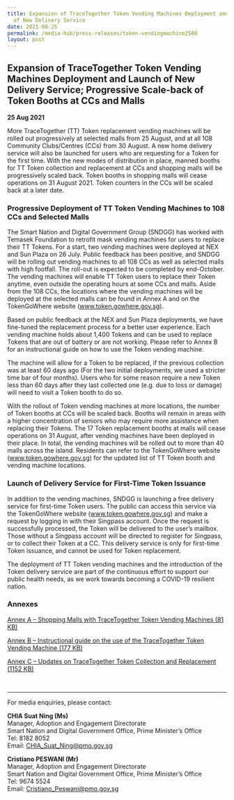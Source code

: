 ```yaml
---
title: Expansion of TraceTogether Token Vending Machines Deployment and Launch
  of New Delivery Service
date: 2021-08-25
permalink: /media-hub/press-releases/token-vendingmachine2508
layout: post
---
```

## Expansion of TraceTogether Token Vending Machines Deployment and Launch of New Delivery Service; Progressive Scale-back of Token Booths at CCs and Malls

**25 Aug 2021**

More TraceTogether (TT) Token replacement vending machines will be rolled out progressively at selected malls from 25 August, and at all 108 Community Clubs/Centres (CCs) from 30 August. A new home delivery service will also be launched for users who are requesting for a Token for the first time. With the new modes of distribution in place, manned booths for TT Token collection and replacement at CCs and shopping malls will be progressively scaled back. Token booths in shopping malls will cease operations on 31 August 2021. Token counters in the CCs will be scaled back at a later date. 

### Progressive Deployment of TT Token Vending Machines to 108 CCs and Selected Malls

The Smart Nation and Digital Government Group (SNDGG) has worked with Temasek Foundation to retrofit mask vending machines for users to replace their TT Tokens. For a start, two vending machines were deployed at NEX and Sun Plaza on 26 July. Public feedback has been positive, and SNDGG will be rolling out vending machines to all 108 CCs as well as selected malls with high footfall. The roll-out is expected to be completed by end-October. The vending machines will enable TT Token users to replace their Token anytime, even outside the operating hours at some CCs and malls. Aside from the 108 CCs, the locations where the vending machines will be deployed at the selected malls can be found in Annex A and on the TokenGoWhere website (www.token.gowhere.gov.sg).

Based on public feedback at the NEX and Sun Plaza deployments, we have fine-tuned the replacement process for a better user experience. Each vending machine holds about 1,400 Tokens and can be used to replace Tokens that are out of battery or are not working. Please refer to Annex B for an instructional guide on how to use the Token vending machine.

The machine will allow for a Token to be replaced, if the previous collection was at least 60 days ago (For the two initial deployments, we used a stricter time bar of four months). Users who for some reason require a new Token less than 60 days after they last collected one (e.g. due to loss or damage) will need to visit a Token booth to do so.

With the rollout of Token vending machines at more locations, the number of Token booths at CCs will be scaled back. Booths will remain in areas with a higher concentration of seniors who may require more assistance when replacing their Tokens. The 17 Token replacement booths at malls will cease operations on 31 August, after vending machines have been deployed in their place. In total, the vending machines will be rolled out to more than 40 malls across the island. Residents can refer to the TokenGoWhere website (www.token.gowhere.gov.sg) for the updated list of TT Token booth and vending machine locations.

### Launch of Delivery Service for First-Time Token Issuance

In addition to the vending machines, SNDGG is launching a free delivery service for first-time Token users. The public can access this service via the TokenGoWhere website (www.token.gowhere.gov.sg) and make a request by logging in with their Singpass account. Once the request is successfully processed, the Token will be delivered to the user’s mailbox. Those without a Singpass account will be directed to register for Singpass, or to collect their Token at a CC. This delivery service is only for first-time Token issuance, and cannot be used for Token replacement.

The deployment of TT Token vending machines and the introduction of the Token delivery service are part of the continuous effort to support our public health needs, as we work towards becoming a COVID-19 resilient nation.


### Annexes

[Annex A – Shopping Malls with TraceTogether Token Vending Machines (81 KB)](/files/press-releases/2021/annex-a-shopping-malls-with-tracetogether-token-vending-machines.pdf)

[Annex B – Instructional guide on the use of the TraceTogether Token Vending Machine (177 KB)](/files/press-releases/2021/annex-b-instructional-guide-on-the-use-of-the-tracetogether-token-vending-machine.pdf)

[Annex C – Updates on TraceTogether Token Collection and Replacement (1152 KB)](/files/press-releases/2021/annex-c---token-replacement-updates.pdf)

<br>



----------


For media enquiries, please contact:


**CHIA Suat Ning (Ms)**<br>
Manager, Adoption and Engagement Directorate<br>
Smart Nation and Digital Government Office, Prime Minister’s Office<br>
Tel: 8182 8052<br>
Email: CHIA_Suat_Ning@pmo.gov.sg


**Cristiano PESWANI (Mr)**<br>
Manager, Adoption and Engagement Directorate<br>
Smart Nation and Digital Government Office, Prime Minister’s Office<br>
Tel: 9674 5524<br>
 Email: Cristiano_Peswani@pmo.gov.sg